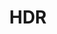 ---
title: HDR
keywords: 
last_updated: 
tags: []
permalink: /advanced_lighting/hdr.html
sidebar: main_sidebar
---
